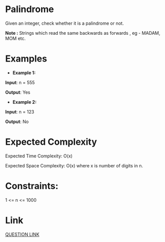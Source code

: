 # Palindrome

Given an integer, check whether it is a palindrome or not.

**Note :** Strings which read the same backwards as forwards , eg - MADAM, MOM etc.

# Examples
- **Example 1:**

**Input**: n = 555

**Output**: Yes

- **Example 2:**

**Input**: n = 123

**Output**: No
 
# Expected Complexity
Expected Time Complexity: O(x)

Expected Space Complexity: O(x) where x is number of digits in n.
 

# Constraints:
1 <= n <= 1000

# Link
[QUESTION LINK](https://www.geeksforgeeks.org/problems/palindrome0746/1?itm_source=geeksforgeeks&itm_medium=article&itm_campaign=practice_card)
